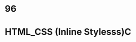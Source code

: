 # 96
# HTML_CSS (Inline Stylesss)C
<p style="color: blue; font_size: 26 px;"< styled paragraph<//S>

